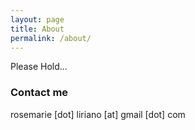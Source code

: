 ```yaml
---
layout: page
title: About
permalink: /about/
---
```


Please Hold...

### Contact me

rosemarie [dot] liriano [at] gmail [dot] com

